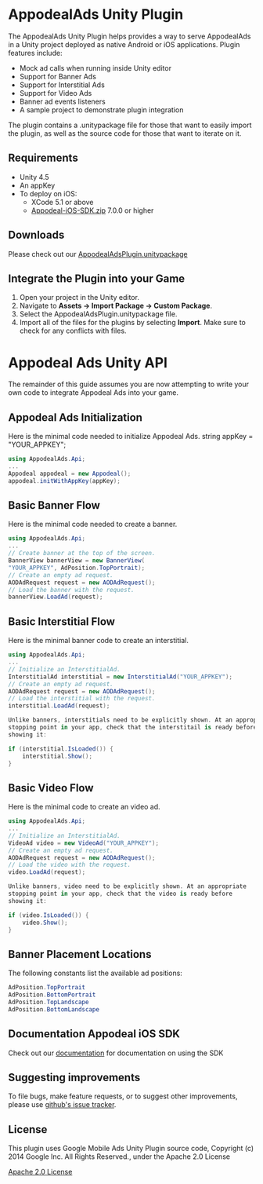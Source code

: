 AppodealAds Unity Plugin
==============================

The AppodealAds Unity Plugin helps provides a way to
serve AppodealAds in a Unity project deployed as native Android or iOS
applications. Plugin features include:

* Mock ad calls when running inside Unity editor
* Support for Banner Ads
* Support for Interstitial Ads
* Support for Video Ads
* Banner ad events listeners
* A sample project to demonstrate plugin integration

The plugin contains a .unitypackage file for those that want to easily import
the plugin, as well as the source code for those that want to iterate on it.

Requirements
------------
* Unity 4.5
* An appKey
* To deploy on iOS:
    * XCode 5.1 or above
    * [Appodeal-iOS-SDK.zip](http://dl.dropbox.com/s/tandgz79v1t971q/Appodeal-iOS-SDK.zip)
    7.0.0 or higher

Downloads
----------
Please check out our [AppodealAdsPlugin.unitypackage](http://dl.dropbox.com/s/zg1no6xfiv42lw8/AppodealAdsPlugin.unitypackage)

Integrate the Plugin into your Game
-----------------------------------

1. Open your project in the Unity editor.
2. Navigate to **Assets -> Import Package -> Custom Package**.
3. Select the AppodealAdsPlugin.unitypackage file.
4. Import all of the files for the plugins by selecting **Import**. Make sure
to check for any conflicts with files.

Appodeal Ads Unity API
===========================

The remainder of this guide assumes you are now attempting to write your own
code to integrate Appodeal Ads into your game.

Appodeal Ads Initialization 
-----------------
Here is the minimal code needed to initialize Appodeal Ads.
string appKey = "YOUR_APPKEY";
```c#
using AppodealAds.Api;
...
Appodeal appodeal = new Appodeal();
appodeal.initWithAppKey(appKey);
```

Basic Banner Flow
-----------------
Here is the minimal code needed to create a banner.
```c#
using AppodealAds.Api;
...
// Create banner at the top of the screen.
BannerView bannerView = new BannerView(
"YOUR_APPKEY", AdPosition.TopPortrait);
// Create an empty ad request.
AODAdRequest request = new AODAdRequest();
// Load the banner with the request.
bannerView.LoadAd(request);
```

Basic Interstitial Flow
-----------------------
Here is the minimal banner code to create an interstitial.

```c#
using AppodealAds.Api;
...
// Initialize an InterstitialAd.
InterstitialAd interstitial = new InterstitialAd("YOUR_APPKEY");
// Create an empty ad request.
AODAdRequest request = new AODAdRequest();
// Load the interstitial with the request.
interstitial.LoadAd(request);

Unlike banners, interstitials need to be explicitly shown. At an appropriate
stopping point in your app, check that the interstitail is ready before
showing it:

if (interstitial.IsLoaded()) {
    interstitial.Show();
}
```

Basic Video Flow
-----------------------
Here is the minimal code to create an video ad.

```c#
using AppodealAds.Api;
...
// Initialize an InterstitialAd.
VideoAd video = new VideoAd("YOUR_APPKEY");
// Create an empty ad request.
AODAdRequest request = new AODAdRequest();
// Load the video with the request.
video.LoadAd(request);

Unlike banners, video need to be explicitly shown. At an appropriate
stopping point in your app, check that the video is ready before
showing it:

if (video.IsLoaded()) {
    video.Show();
}
```


Banner Placement Locations
--------------------------
The following constants list the available ad positions:

```c#
AdPosition.TopPortrait
AdPosition.BottomPortrait
AdPosition.TopLandscape
AdPosition.BottomLandscape
```


Documentation Appodeal iOS SDK
--------------
Check out our [documentation](https://github.com/appodeal/appodeal-ios-demo/wiki) for documentation on using the SDK

Suggesting improvements
------------------------
To file bugs, make feature requests, or to suggest other improvements, please use [github's issue tracker](https://github.com/appodeal/appodeal-unity-plugin/issues).

License
-------

This plugin uses Google Mobile Ads Unity Plugin source code, Copyright (c) 2014 Google Inc. All Rights Reserved., under the Apache 2.0 License

[Apache 2.0 License](http://www.apache.org/licenses/LICENSE-2.0.html)
